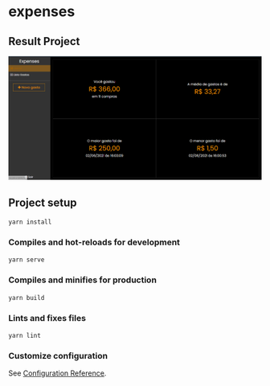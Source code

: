 # expenses

## Result Project
![capa](https://github.com/lucasrbezerra/expenses-vuejs/blob/master/public/capa.png?raw=true)

## Project setup
```
yarn install
```

### Compiles and hot-reloads for development
```
yarn serve
```

### Compiles and minifies for production
```
yarn build
```

### Lints and fixes files
```
yarn lint
```

### Customize configuration
See [Configuration Reference](https://cli.vuejs.org/config/).
